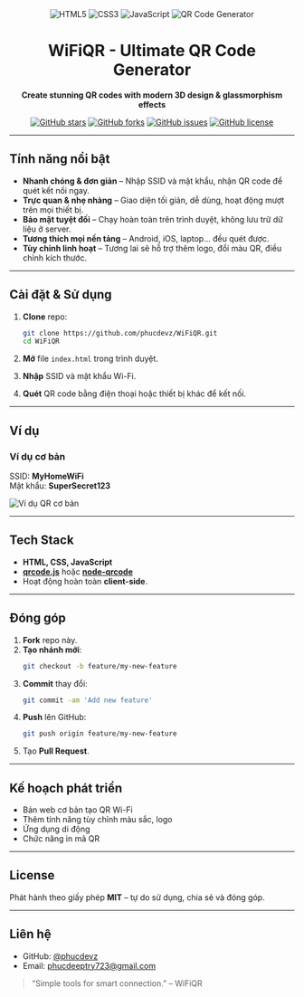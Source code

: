<div align="center">
  <img src="https://img.shields.io/badge/HTML5-E34F26?style=for-the-badge&logo=html5&logoColor=white" alt="HTML5">
  <img src="https://img.shields.io/badge/CSS3-1572B6?style=for-the-badge&logo=css3&logoColor=white" alt="CSS3">
  <img src="https://img.shields.io/badge/JavaScript-F7DF1E?style=for-the-badge&logo=javascript&logoColor=black" alt="JavaScript">
  <img src="https://img.shields.io/badge/QR--Code-Generator-00C851?style=for-the-badge&logo=qr-code&logoColor=white" alt="QR Code Generator">
</div>

<div align="center">
  <h1> WiFiQR - Ultimate QR Code Generator</h1>
  <p><strong>Create stunning QR codes with modern 3D design & glassmorphism effects</strong></p>
  
  [![GitHub stars](https://img.shields.io/github/stars/phucdevz/WiFiQR?style=social)](https://github.com/phucdevz/WiFiQR/stargazers)
  [![GitHub forks](https://img.shields.io/github/forks/phucdevz/WiFiQR?style=social)](https://github.com/phucdevz/WiFiQR/network/members)
  [![GitHub issues](https://img.shields.io/github/issues/phucdevz/WiFiQR)](https://github.com/phucdevz/WiFiQR/issues)
  [![GitHub license](https://img.shields.io/github/license/phucdevz/WiFiQR)](https://github.com/phucdevz/WiFiQR/blob/main/LICENSE)
</div>


---

## Tính năng nổi bật

- **Nhanh chóng & đơn giản** – Nhập SSID và mật khẩu, nhận QR code để quét kết nối ngay.
- **Trực quan & nhẹ nhàng** – Giao diện tối giản, dễ dùng, hoạt động mượt trên mọi thiết bị.
- **Bảo mật tuyệt đối** – Chạy hoàn toàn trên trình duyệt, không lưu trữ dữ liệu ở server.
- **Tương thích mọi nền tảng** – Android, iOS, laptop… đều quét được.
- **Tùy chỉnh linh hoạt** – Tương lai sẽ hỗ trợ thêm logo, đổi màu QR, điều chỉnh kích thước.

---

## Cài đặt & Sử dụng

1. **Clone** repo:
   ```bash
   git clone https://github.com/phucdevz/WiFiQR.git
   cd WiFiQR
   ```

2. **Mở** file `index.html` trong trình duyệt.

3. **Nhập** SSID và mật khẩu Wi-Fi.

4. **Quét** QR code bằng điện thoại hoặc thiết bị khác để kết nối.

---

## Ví dụ

### Ví dụ cơ bản
SSID: **MyHomeWiFi**  
Mật khẩu: **SuperSecret123**

![Ví dụ QR cơ bản](assets/example-basic.png)

---

## Tech Stack

- **HTML, CSS, JavaScript**
- **[qrcode.js](https://github.com/davidshimjs/qrcodejs)** hoặc **[node-qrcode](https://github.com/soldair/node-qrcode)**
- Hoạt động hoàn toàn **client-side**.

---

## Đóng góp

1. **Fork** repo này.
2. **Tạo nhánh mới**:
   ```bash
   git checkout -b feature/my-new-feature
   ```
3. **Commit** thay đổi:
   ```bash
   git commit -am 'Add new feature'
   ```
4. **Push** lên GitHub:
   ```bash
   git push origin feature/my-new-feature
   ```
5. Tạo **Pull Request**.

---

## Kế hoạch phát triển

- Bản web cơ bản tạo QR Wi-Fi
- Thêm tính năng tùy chỉnh màu sắc, logo
- Ứng dụng di động
- Chức năng in mã QR

---

## License

Phát hành theo giấy phép **MIT** – tự do sử dụng, chia sẻ và đóng góp.

---

## Liên hệ

- GitHub: [@phucdevz](https://github.com/phucdevz)
- Email: phucdeeptry723@gmail.com

> “Simple tools for smart connection.” – WiFiQR
